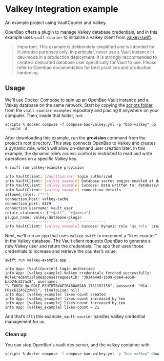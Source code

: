#  Valkey Integration example

An example project using VaultCourier and Valkey.

OpenBao offers a plugin to manage Valkey database credentials, and in this example uses `vault-courier` to initialize a valkey client from [valkey-swift](https://github.com/valkey-io/valkey-swift). 

> Important: This example is deliberately simplified and is intended for illustrative purposes only. In particular, never use a Vault instance in dev-mode in a production deployment. It is strongly recommended to create a dedicated database user specifically for Vault to use. Please refer to Openbao documentation for best practices and production hardening.

## Usage

We'll use Docker Compose to spin up an OpenBao Vault instance and a Valkey database on the same network. Start by copying the [scripts folder](https://github.com/vault-courier/vault-courier-examples/tree/main/scripts) from the `vault-courier-examples` repository and placing it anywhere on your computer. Then, inside that folder, run:

```
scripts % docker compose -f compose-bao-valkey.yml -p "bao-valkey" up --build -d
```

After downloading this example, run the **provision** command from the project’s root directory. This step connects OpenBao to Valkey and creates a dynamic role, which will allow on-demand user creation later. In this example, the dynamic role’s access control is restricted to read and write operations on a specific Valkey key.

```sh
% swift run valkey-example provision

info VaultClient: [VaultCourier] login authorized
info VaultClient: [valkey_example] Database secret engine enabled at database
info VaultClient: [valkey_example] Success! Data written to: database/config/valkey_connection
info VaultClient: [valkey_example] connection details ---
allowed_roles: ["*"]
connection_host: valkey-cache
connection_port: 6379
connection_username: vault_user
rotate_statements: ["+@all", "+@admin"]
plugin_name: valkey-database-plugin
----------------------------------------------
info VaultClient: [valkey_example] Success! Dynamic role 'qa_role' created.
```

Next, we'll run an app that uses `valkey-swift` to increment a "likes counter" in the Valkey database. The Vault client requests OpenBao to generate a new Valkey user and return the credentials. The app then uses those credentials to increase and retrieve the counter’s value.

```
swift run valkey-example app

info App: [VaultCourier] login authorized
info App: [valkey_example] Valkey credentials fetched successfully: RoleCredentialsResponse(requestID: "3b34a44d-1b09-d8e4-e068-bab74cd27ac8", username: "V_TOKEN_QA_ROLE_RZHTDTBVAEI6460A89AB_1761152156", password: "M14--FRsxG1Z4SIzXw7i", timeToLive: nil)
info App: [valkey_example] likes-count created
info App: [valkey_example] likes-count increased by ten
info App: [valkey_example] likes-count increased by ten
info App: [valkey_example] likes-count = 21
```

And that’s it! In this example, `vault-courier` handles Valkey credential management for us.

### Clean up

You can stop OpenBao's vault dev server, and the valkey container with

```sh
scripts % docker compose -f compose-bao-valkey.yml -p "bao-valkey" down --volumes --remove-orphans
```
